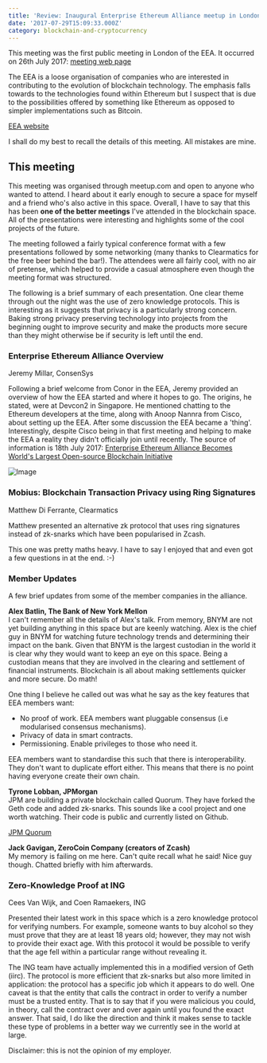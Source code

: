 ```yaml
---
title: 'Review: Inaugural Enterprise Ethereum Alliance meetup in London'
date: '2017-07-29T15:09:33.000Z'
category: blockchain-and-cryptocurrency
---
```

This meeting was the first public meeting in London of the EEA. It occurred on 26th July 2017: [meeting web page](https://www.meetup.com/eea-london/events/241600108/)

The EEA is a loose organisation of companies who are interested in contributing to the evolution of blockchain technology. The emphasis falls towards to the technologies found within Ethereum but I suspect that is due to the possibilities offered by something like Ethereum as opposed to simpler implementations such as Bitcoin.

[EEA website](https://entethalliance.org/)

I shall do my best to recall the details of this meeting. All mistakes are mine.

This meeting
------------

This meeting was organised through meetup.com and open to anyone who wanted to attend. I heard about it early enough to secure a space for myself and a friend who's also active in this space. Overall, I have to say that this has been **one of the better meetings** I've attended in the blockchain space. All of the presentations were interesting and highlights some of the cool projects of the future.

The meeting followed a fairly typical conference format with a few presentations followed by some networking (many thanks to Clearmatics for the free beer behind the bar!). The attendees were all fairly cool, with no air of pretense, which helped to provide a casual atmosphere even though the meeting format was structured.

The following is a brief summary of each presentation. One clear theme through out the night was the use of zero knowledge protocols. This is interesting as it suggests that privacy is a particularly strong concern. Baking strong privacy preserving technology into projects from the beginning ought to improve security and make the products more secure than they might otherwise be if security is left until the end.

### Enterprise Ethereum Alliance Overview

Jeremy Millar, ConsenSys

Following a brief welcome from Conor in the EEA, Jeremy provided an overview of how the EEA started and where it hopes to go. The origins, he stated, were at Devcon2 in Singapore. He mentioned chatting to the Ethereum developers at the time, along with Anoop Nannra from Cisco, about setting up the EEA. After some discussion the EEA became a 'thing'. Interestingly, despite Cisco being in that first meeting and helping to make the EEA a reality they didn't officially join until recently. The source of information is 18th July 2017: [Enterprise Ethereum Alliance Becomes World's Largest Open-source Blockchain Initiative](https://entethalliance.org/enterprise-ethereum-alliance-becomes-worlds-largest-open-source-blockchain-initiative/)

![Image](https://steemitimages.com/DQmbYrh9MstZkLx3CLJfk2A3VehkV6VuVXbcawnyv6D9YGC/image.png)

### Mobius: Blockchain Transaction Privacy using Ring Signatures

Matthew Di Ferrante, Clearmatics

Matthew presented an alternative zk protocol that uses ring signatures instead of zk-snarks which have been popularised in Zcash.

This one was pretty maths heavy. I have to say I enjoyed that and even got a few questions in at the end. :-)

### Member Updates

A few brief updates from some of the member companies in the alliance.

**Alex Batlin, The Bank of New York Mellon**  
I can't remember all the details of Alex's talk. From memory, BNYM are not yet building anything in this space but are keenly watching. Alex is the chief guy in BNYM for watching future technology trends and determining their impact on the bank. Given that BNYM is the largest custodian in the world it is clear why they would want to keep an eye on this space. Being a custodian means that they are involved in the clearing and settlement of financial instruments. Blockchain is all about making settlements quicker and more secure. Do math!

One thing I believe he called out was what he say as the key features that EEA members want:

*   No proof of work. EEA members want pluggable consensus (i.e modularised consensus mechanisms).
*   Privacy of data in smart contracts.
*   Permissioning. Enable privileges to those who need it.

EEA members want to standardise this such that there is interoperability. They don't want to duplicate effort either. This means that there is no point having everyone create their own chain.

**Tyrone Lobban, JPMorgan**  
JPM are building a private blockchain called Quorum. They have forked the Geth code and added zk-snarks. This sounds like a cool project and one worth watching. Their code is public and currently listed on Github.

[JPM Quorum](https://www.jpmorgan.com/country/US/EN/Quorum)

**Jack Gavigan, ZeroCoin Company (creators of Zcash)**  
My memory is failing on me here. Can't quite recall what he said! Nice guy though. Chatted briefly with him afterwards.

### Zero-Knowledge Proof at ING

Cees Van Wijk, and Coen Ramaekers, ING

Presented their latest work in this space which is a zero knowledge protocol for verifying numbers. For example, someone wants to buy alcohol so they must prove that they are at least 18 years old; however, they may not wish to provide their exact age. With this protocol it would be possible to verify that the age fell within a particular range without revealing it.

The ING team have actually implemented this in a modified version of Geth (iirc). The protocol is more efficient that zk-snarks but also more limited in application: the protocol has a specific job which it appears to do well. One caveat is that the entity that calls the contract in order to verify a number must be a trusted entity. That is to say that if you were malicious you could, in theory, call the contract over and over again until you found the exact answer. That said, I do like the direction and think it makes sense to tackle these type of problems in a better way we currently see in the world at large.

Disclaimer: this is not the opinion of my employer.
